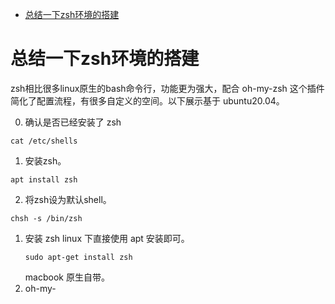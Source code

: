 - [总结一下zsh环境的搭建](#总结一下zsh环境的搭建)

# 总结一下zsh环境的搭建
zsh相比很多linux原生的bash命令行，功能更为强大，配合 oh-my-zsh 这个插件简化了配置流程，有很多自定义的空间。以下展示基于 ubuntu20.04。

0. 确认是否已经安装了 zsh
```
cat /etc/shells
```
1. 安装zsh。
```
apt install zsh
```
2. 将zsh设为默认shell。
```
chsh -s /bin/zsh
```

1.  安装 zsh
    linux 下直接使用 apt 安装即可。
    ```
    sudo apt-get install zsh
    ```
    macbook 原生自带。
2. oh-my-